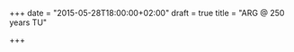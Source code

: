 +++
date = "2015-05-28T18:00:00+02:00"
draft = true
title =  "ARG @ 250 years TU"

+++


<!--more-->
